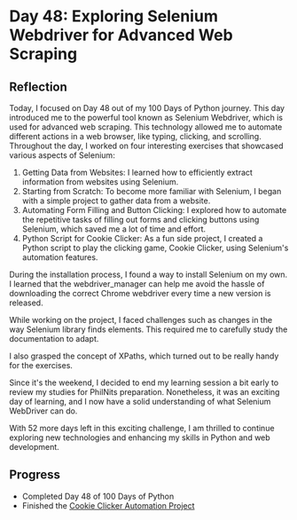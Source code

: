 # Day 48: Exploring Selenium Webdriver for Advanced Web Scraping

## Reflection

Today, I focused on Day 48 out of my 100 Days of Python journey. This day introduced me to the powerful tool known as Selenium Webdriver, which is used for advanced web scraping. This technology allowed me to automate different actions in a web browser, like typing, clicking, and scrolling. Throughout the day, I worked on four interesting exercises that showcased various aspects of Selenium:

1. Getting Data from Websites: I learned how to efficiently extract information from websites using Selenium.
2. Starting from Scratch: To become more familiar with Selenium, I began with a simple project to gather data from a website.
3. Automating Form Filling and Button Clicking: I explored how to automate the repetitive tasks of filling out forms and clicking buttons using Selenium, which saved me a lot of time and effort.
4. Python Script for Cookie Clicker: As a fun side project, I created a Python script to play the clicking game, Cookie Clicker, using Selenium's automation features.

During the installation process, I found a way to install Selenium on my own. I learned that the webdriver_manager can help me avoid the hassle of downloading the correct Chrome webdriver every time a new version is released.

While working on the project, I faced challenges such as changes in the way Selenium library finds elements. This required me to carefully study the documentation to adapt.

I also grasped the concept of XPaths, which turned out to be really handy for the exercises.

Since it's the weekend, I decided to end my learning session a bit early to review my studies for PhilNits preparation. Nonetheless, it was an exciting day of learning, and I now have a solid understanding of what Selenium WebDriver can do.

With 52 more days left in this exciting challenge, I am thrilled to continue exploring new technologies and enhancing my skills in Python and web development.

## Progress

- Completed Day 48 of 100 Days of Python
- Finished the [Cookie Clicker Automation Project](https://github.com/johnivanpuayap/CookieClickerAutomation)
